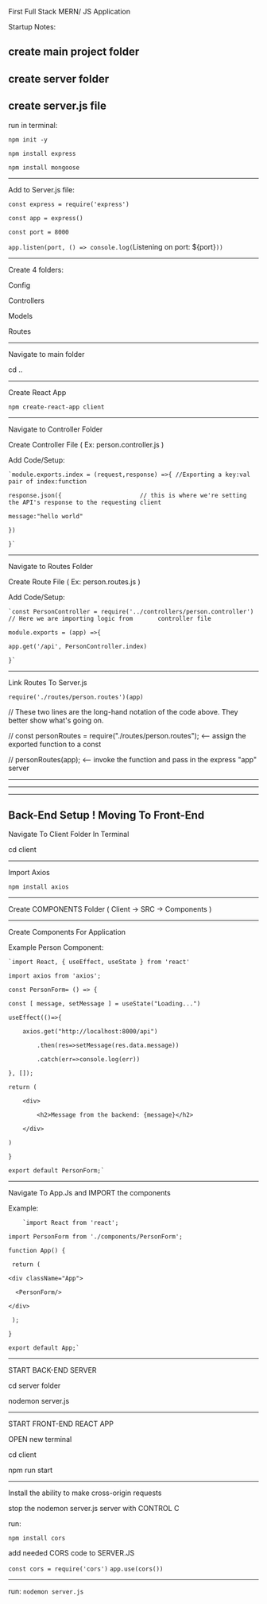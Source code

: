 First Full Stack MERN/ JS Application

Startup Notes:

create main project folder
------------------------------------------
create server folder
------------------------------------------
create server.js file
------------------------------------------
run in terminal:

`npm init -y`

`npm install express`

`npm install mongoose`

------------------------------------------
Add to Server.js file:

`const express = require('express')`

`const app = express()`

`const port = 8000`

`app.listen(port, () => console.log(`Listening on port: ${port}`))`

------------------------------------------

Create 4 folders:

Config

Controllers

Models

Routes

------------------------------------------

Navigate to main folder

cd ..

------------------------------------------
Create React App

`npm create-react-app client`

------------------------------------------

Navigate to Controller Folder

Create Controller File ( Ex: person.controller.js )

Add Code/Setup:

    `module.exports.index = (request,response) =>{ //Exporting a key:val pair of index:function

    response.json({                      // this is where we're setting the API's response to the requesting client

    message:"hello world"

    })

    }`

------------------------------------------

Navigate to Routes Folder

Create Route File ( Ex: person.routes.js )

Add Code/Setup:

    `const PersonController = require('../controllers/person.controller') // Here we are importing logic from       controller file

    module.exports = (app) =>{

    app.get('/api', PersonController.index)

    }`

------------------------------------------

Link Routes To Server.js

`require('./routes/person.routes')(app)`

// These two lines are the long-hand notation of the code above. They better show what's going on.

// const personRoutes = require("./routes/person.routes");  <-- assign the exported function to a const
    
// personRoutes(app);     <-- invoke the function and pass in the express "app" server

------------------------------------------
------------------------------------------
------------------------------------------

Back-End Setup ! Moving To Front-End
------------------------------------------

Navigate To Client Folder In Terminal

cd client

------------------------------------------

Import Axios

`npm install axios`

------------------------------------------

Create COMPONENTS Folder ( Client -> SRC -> Components )

------------------------------------------

Create Components For Application

Example Person Component:

    `import React, { useEffect, useState } from 'react'

    import axios from 'axios';
    
    const PersonForm= () => {
    
    const [ message, setMessage ] = useState("Loading...")
    
    useEffect(()=>{
    
        axios.get("http://localhost:8000/api")
        
            .then(res=>setMessage(res.data.message))
            
            .catch(err=>console.log(err))
            
    }, []);
    
    return (
    
        <div>
        
            <h2>Message from the backend: {message}</h2>
            
        </div>
        
    )
    
    }
    
    export default PersonForm;`

------------------------------------------

Navigate To App.Js and IMPORT the components

Example:

        `import React from 'react';
    
    import PersonForm from './components/PersonForm';
    
    function App() {
    
     return (
     
    <div className="App">
    
      <PersonForm/>
      
    </div>
    
     );
     
    }
    
    export default App;`

------------------------------------------

START BACK-END SERVER

cd server folder

nodemon server.js 

------------------------------------------

START FRONT-END REACT APP

OPEN new terminal

cd client

npm run start

------------------------------------------

Install the ability to make cross-origin requests

stop the nodemon server.js server with CONTROL C

run:

`npm install cors`


add needed CORS code to SERVER.JS

`const cors = require('cors')`
`app.use(cors())`

------------------------------------------

run: `nodemon server.js`




